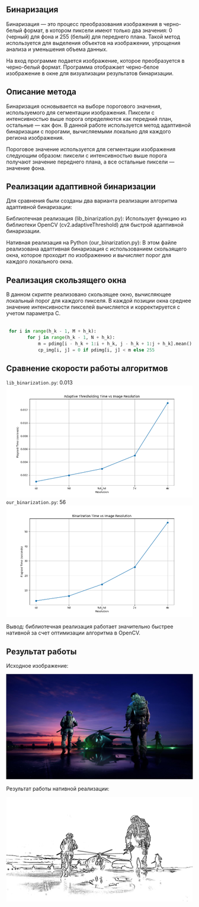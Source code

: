 ## Бинаризация
Бинаризация — это процесс преобразования изображения в черно-белый формат, в котором пиксели имеют только два значения: 0 (черный) для фона и 255 (белый) для переднего плана. Такой метод используется для выделения объектов на изображении, упрощения анализа и уменьшения объема данных.

На вход программе подается изображение, которое преобразуется в черно-белый формат. 
Программа отображает черно-белое изображение в окне для визуализации результатов бинаризации.

## Описание метода

Бинаризация основывается на выборе порогового значения, используемого для сегментации изображения. Пиксели с интенсивностью выше порога определяются как передний план, остальные — как фон. В данной работе используется метод адаптивной бинаризации с порогами, вычисляемыми локально для каждого региона изображения.

Пороговое значение используется для сегментации изображения следующим образом: пиксели с интенсивностью выше порога получают значение переднего плана, а все остальные пиксели — значение фона.

## Реализации адаптивной бинаризации

Для сравнения были созданы два варианта реализации алгоритма адаптивной бинаризации:

Библиотечная реализация (lib_binarization.py): Использует функцию из библиотеки OpenCV (cv2.adaptiveThreshold) для быстрой адаптивной бинаризации.

Нативная реализация на Python (our_binarization.py): В этом файле реализована адаптивная бинаризация с использованием скользящего окна, которое проходит по изображению и вычисляет порог для каждого локального окна.
    
## Реализация скользящего окна

В данном скрипте реализовано скользящее окно, вычисляющее локальный порог для каждого пикселя. В каждой позиции окна среднее значение интенсивности пикселей вычисляется и корректируется с учетом параметра C.

```python

 for i in range(h_k - 1, M + h_k):
        for j in range(h_k - 1, N + h_k):
            m = pdimg[i - h_k + 1:i + h_k, j - h_k + 1:j + h_k].mean() - C
            cp_img[i, j] = 0 if pdimg[i, j] < m else 255

```

## Сравнение скорости работы алгоритмов

`lib_binarization.py`: 0.013
![lib](./binarized_images_lib/lib_binarization_time_plot.png)
`our_binarization.py`: 56
![our](./binarized_images/binarization_time_plot.png)

Вывод: библиотечная реализация работает значительно быстрее нативной за счет оптимизации алгоритма в OpenCV.

## Результат работы
Исходное изображение:

![image](./images/hd.jpg)

Результат работы нативной реализации:

![result](./binarized_images_lib/adaptive_binarized_4k.jpg)
